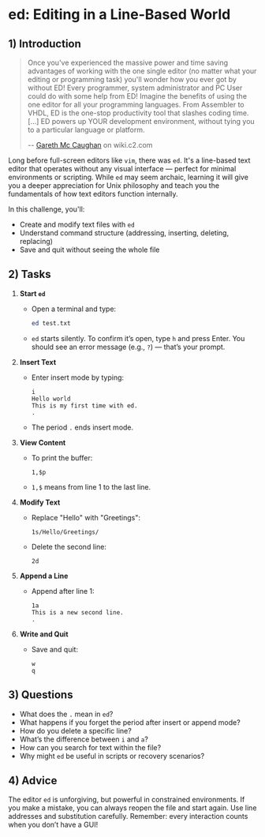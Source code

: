 <!---
{
  "depends_on": ["https://raw.githubusercontent.com/MaxClerkwell/1b2fb326-d1d7-4c0c-8193-c563871e3707/refs/heads/main/worksheet.tex"],
  "author": "Stephan Bökelmann",
  "first_used": "2025-04-01",
  "keywords": ["ed", "unix", "editor", "cli", "text"]
}
--->

# ed: Editing in a Line-Based World

## 1) Introduction

> Once you've experienced the massive power and time saving advantages of working with the one single editor (no matter what your editing or programming task) you'll wonder how you ever got by without ED! Every programmer, system administrator and PC User could do with some help from ED!
> Imagine the benefits of using the one editor for all your programming languages. From Assembler to VHDL, ED is the one-stop productivity tool that slashes coding time. [...] ED powers up YOUR development environment, without tying you to a particular language or platform.
>
> -- [Gareth Mc Caughan](https://wiki.c2.com/?GarethMcCaughan) on wiki.c2.com 

Long before full-screen editors like `vim`, there was `ed`. It's a line-based text editor that operates without any visual interface — perfect for minimal environments or scripting. While `ed` may seem archaic, learning it will give you a deeper appreciation for Unix philosophy and teach you the fundamentals of how text editors function internally.

In this challenge, you'll:

- Create and modify text files with `ed`
- Understand command structure (addressing, inserting, deleting, replacing)
- Save and quit without seeing the whole file

## 2) Tasks

1. **Start `ed`**

    - Open a terminal and type:

      ```bash
      ed test.txt
      ```

    - `ed` starts silently. To confirm it’s open, type `h` and press Enter. You should see an error message (e.g., `?`) — that’s your prompt.

2. **Insert Text**

    - Enter insert mode by typing:

      ```ed
      i
      Hello world
      This is my first time with ed.
      .
      ```

    - The period `.` ends insert mode.

3. **View Content**

    - To print the buffer:

      ```ed
      1,$p
      ```

    - `1,$` means from line 1 to the last line.

4. **Modify Text**

    - Replace "Hello" with "Greetings":

      ```ed
      1s/Hello/Greetings/
      ```

    - Delete the second line:

      ```ed
      2d
      ```

5. **Append a Line**

    - Append after line 1:

      ```ed
      1a
      This is a new second line.
      .
      ```

6. **Write and Quit**

    - Save and quit:

      ```ed
      w
      q
      ```

## 3) Questions

- What does the `.` mean in `ed`?
- What happens if you forget the period after insert or append mode?
- How do you delete a specific line?
- What’s the difference between `i` and `a`?
- How can you search for text within the file?
- Why might `ed` be useful in scripts or recovery scenarios?

## 4) Advice

The editor `ed` is unforgiving, but powerful in constrained environments. If you make a mistake, you can always reopen the file and start again. Use line addresses and substitution carefully. Remember: every interaction counts when you don’t have a GUI!

